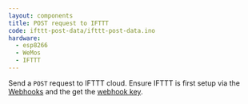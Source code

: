 ```yaml
---
layout: components
title: POST request to IFTTT
code: ifttt-post-data/ifttt-post-data.ino
hardware:
  - esp8266
  - WeMos
  - IFTTT
---
```


Send a `POST` request to IFTTT cloud. Ensure IFTTT is first setup via the [Webhooks](https://ifttt.com/maker_webhooks) and the get the [webhook key](https://ifttt.com/services/maker_webhooks/settings).
